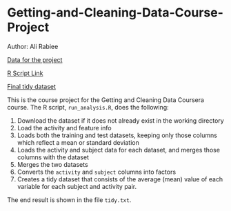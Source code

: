 # Getting-and-Cleaning-Data-Course-Project
Author: Ali Rabiee

[Data for the project](https://d396qusza40orc.cloudfront.net/getdata%2Fprojectfiles%2FUCI%20HAR%20Dataset.zip)

[R Script Link](https://github.com/fshnkarimi/Getting-and-Cleaning-Data-Course-Project/blob/main/run_analysis.R)

[Final tidy dataset](https://github.com/fshnkarimi/Getting-and-Cleaning-Data-Course-Project/blob/main/tidy_dataset.csv)

This is the course project for the Getting and Cleaning Data Coursera course.
The R script, `run_analysis.R`, does the following:

1. Download the dataset if it does not already exist in the working directory
2. Load the activity and feature info
3. Loads both the training and test datasets, keeping only those columns which
   reflect a mean or standard deviation
4. Loads the activity and subject data for each dataset, and merges those
   columns with the dataset
5. Merges the two datasets
6. Converts the `activity` and `subject` columns into factors
7. Creates a tidy dataset that consists of the average (mean) value of each
   variable for each subject and activity pair.

The end result is shown in the file `tidy.txt`.
